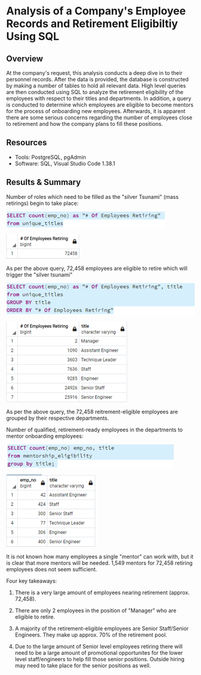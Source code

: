 # Analysis of a Company's Employee Records and Retirement Eligibiltiy Using SQL

## Overview

At the company's request, this analysis conducts a deep dive in to their personnel records. After the data is provided, the database is constructed
by making a number of tables to hold all relevant data. High level queries are then conducted using SQL to analyze the retirement eligibility of the employees with respect to their titles and departments. In addition, a query is conducted to determine which employees are eligible to become mentors for the process of onboarding new employees. Afterwards, it is apparent there are some serious concerns regarding the number of employees close to retirement and how the company plans to fill these positions.

## Resources

- Tools: PostgreSQL, pgAdmin
- Software: SQL, Visual Studio Code 1.38.1

## Results & Summary

Number of roles which need to be filled as the "silver Tsunami" (mass retirings) begin to take place:

![Unique Query](./Resources/unique_count_query.png)

![Unique Output](./Resources/unique_count_output.png)

As per the above query, 72,458 employees are eligible to retire which will trigger the "silver tsunami"

![Unique Query Groupby](./Resources/unique_count_groupby_query.png)

![Unique Output Groupby](./Resources/unique_count_groupby_output.png)

As per the above query, the 72,458 reitrement-eligible employees are grouped by their respective departments. 

Number of qualified, retirement-ready employees in the departments to mentor onboarding employees:

![Mentor Query](./Resources/mentor_query.png)

![Mentor Output](./Resources/mentor_output.png)

It is not known how many employees a single "mentor" can work with, but it is clear that more mentors will be needed. 1,549 mentors for 72,458 retiring employees does not seem sufficient.

Four key takeaways:

 1. There is a very large amount of employees nearing retirement (approx. 72,458).

 2. There are only 2 employees in the position of "Manager" who are eligible to retire.

 3. A majority of the retirement-eligible employees are Senior Staff/Senior Engineers. They make up approx. 70% of the retirement pool. 

 4. Due to the large amount of Senior level employees retiring there will need to be a large amount of promotional opportunites for the lower level staff/engineers to help fill those senior positions. Outside hiring may need to take place for the senior positions as well. 